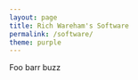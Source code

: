 ```yaml
---
layout: page
title: Rich Wareham's Software
permalink: /software/
theme: purple
---
```


Foo barr buzz
